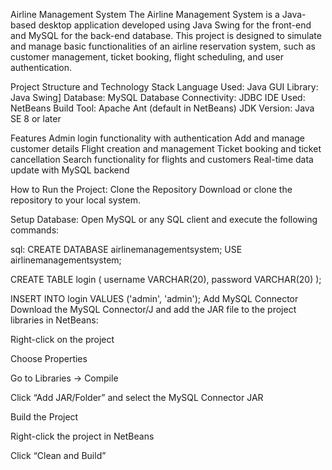 Airline Management System
The Airline Management System is a Java-based desktop application developed using Java Swing for the front-end and MySQL for the back-end database. This project is designed to simulate and manage basic functionalities of an airline reservation system, such as customer management, ticket booking, flight scheduling, and user authentication.

Project Structure and Technology Stack
Language Used: Java
GUI Library: Java Swing]
Database: MySQL
Database Connectivity: JDBC
IDE Used: NetBeans
Build Tool: Apache Ant (default in NetBeans)
JDK Version: Java SE 8 or later

Features
Admin login functionality with authentication
Add and manage customer details
Flight creation and management
Ticket booking and ticket cancellation
Search functionality for flights and customers
Real-time data update with MySQL backend

How to Run the Project:
Clone the Repository
Download or clone the repository to your local system.

Setup Database:
Open MySQL or any SQL client and execute the following commands:

sql:
CREATE DATABASE airlinemanagementsystem;
USE airlinemanagementsystem;

CREATE TABLE login (
    username VARCHAR(20),
    password VARCHAR(20)
);

INSERT INTO login VALUES ('admin', 'admin');
Add MySQL Connector
Download the MySQL Connector/J and add the JAR file to the project libraries in NetBeans:

Right-click on the project

Choose Properties

Go to Libraries → Compile

Click “Add JAR/Folder” and select the MySQL Connector JAR

Build the Project

Right-click the project in NetBeans

Click “Clean and Build”
